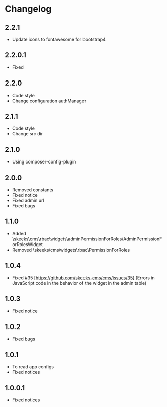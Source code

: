 Changelog
==============

2.2.1
-----------------
 * Update icons to fontawesome for bootstrap4
 
2.2.0.1
-----------------
 * Fixed
 
2.2.0
-----------------
 * Code style
 * Change configuration authManager
 
2.1.1
-----------------
 * Code style
 * Change src dir
 
2.1.0
-----------------
 * Using composer-config-plugin
 
2.0.0
-----------------
 * Removed constants
 * Fixed notice
 * Fixed admin url
 * Fixed bugs

1.1.0
-----------------
 * Added \skeeks\cms\rbac\widgets\adminPermissionForRoles\AdminPermissionForRolesWidget
 * Removed \skeeks\cms\widgets\rbac\PermissionForRoles

1.0.4
-----------------
 * Fixed #35 [https://github.com/skeeks-cms/cms/issues/35] (Errors in JavaScript code in the behavior of the widget in the admin table)

1.0.3
-----------------
 * Fixed notice

1.0.2
-----------------
 * Fixed bugs

1.0.1
-----------------
 * To read app configs
 * Fixed notices

1.0.0.1
-----------------
 * Fixed notices

